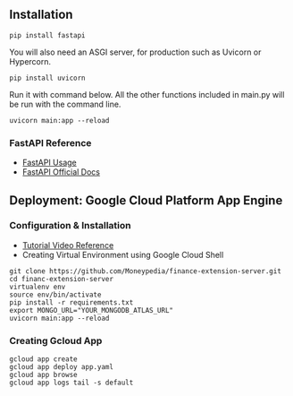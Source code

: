 ## Installation
``` shell
pip install fastapi
```

You will also need an ASGI server, for production such as Uvicorn or Hypercorn.

``` shell
pip install uvicorn
```

Run it with command below.
All the other functions included in main.py will be run with the command line.

``` shell
uvicorn main:app --reload
```

### FastAPI Reference

* [FastAPI Usage](https://github.com/tiangolo/fastapi)
* [FastAPI Official Docs](https://fastapi.tiangolo.com/alternatives/)



## Deployment: Google Cloud Platform App Engine 

### Configuration & Installation

* [Tutorial Video Reference](https://www.youtube.com/watch?v=RaUO8mZJPN8)
* Creating Virtual Environment using Google Cloud Shell

```shell
git clone https://github.com/Moneypedia/finance-extension-server.git
cd financ-extension-server
virtualenv env
source env/bin/activate
pip install -r requirements.txt
export MONGO_URL="YOUR_MONGODB_ATLAS_URL"
uvicorn main:app --reload
```

### Creating Gcloud App

```shell
gcloud app create
gcloud app deploy app.yaml
gcloud app browse
gcloud app logs tail -s default
```

